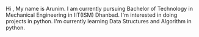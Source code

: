 Hi , My name is Arunim.
I am currently pursuing Bachelor of Technology in Mechanical Engineering in IIT(ISM) Dhanbad.
I'm interested in doing projects in python.
I'm currently learning Data Structures and Algorithm in python.
